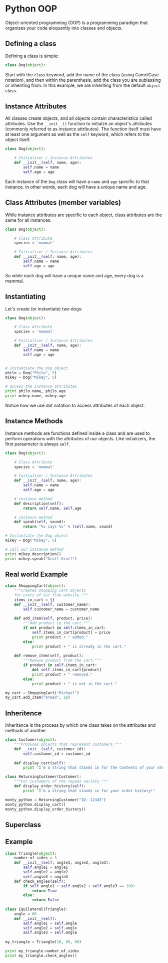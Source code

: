 # Python OOP

Object-oriented programming (OOP) is a programming paradigm that organizes your code eloquently into classes and objects.

## Defining a class

Defining a class is simple:

```python
class Dog(object):
```

Start with the `class` keyword, add the name of the class (using CamelCase notation), and then within the parenthesis, add the class you are sublassing or inheriting from. In this example, we are inheriting from the default `object` class.

## Instance Attributes

All classes create objects, and all objects contain characteristics called attributes. Use the `__init__()` function to initialze an object's attributes (commonly referred to as instance attributes). The function itself must have at least one argument as well as the `self` keyword, which refers to the object itself. 

```python
class Dog(object):

	# Initializer / Instance Attributes
    def __init__(self, name, age):
        self.name = name
        self.age = age
```

Each instance of the `Dog` class will have a `name` and `age` specific to that instance. In other words, each dog will have a unique name and age.

## Class Attributes (member variables)

While instance attributes are specific to each object, class attributes are the same for all instances.

```python
class Dog(object):

	# Class Attribute
	species = 'mammal'

	# Initializer / Instance Attributes
    def __init__(self, name, age):
        self.name = name
        self.age = age
```

So while each dog will have a unique name and age, every dog is a mammal.


## Instantiating

Let's create (or instantiate) two dogs:

```python
class Dog(object):

	# Class Attribute
	species = 'mammal'

	# Initializer / Instance Attributes
    def __init__(self, name, age):
        self.name = name
        self.age = age


# Instantiate the Dog object
philo = Dog("Philo", 5)
mikey = Dog("Mikey", 6)

# access the instance attributes
print philo.name, philo.age
print mikey.name, mikey.age
```

Notice how we use dot notation to access attributes of each object.

## Instance Methods

Instance methods are functions defined inside a class and are used to perform operations with the attributes of our objects. Like initializers, the first paraemeter is always `self`.

```python
class Dog(object):

    # Class Attribute
    species = 'mammal'

    # Initializer / Instance Attributes
    def __init__(self, name, age):
        self.name = name
        self.age = age

    # instance method
    def description(self):
        return self.name, self.age

    # instance method
    def speak(self, sound):
        return "%s says %s" % (self.name, sound)

# Instantiate the Dog object
mikey = Dog("Mikey", 6)

# call our instance method
print mikey.description()
print mikey.speak("Gruff Gruff")
```


## Real world Example

```python
class ShoppingCart(object):
    """Creates shopping cart objects
    for users of our fine website."""
    items_in_cart = {}
    def __init__(self, customer_name):
        self.customer_name = customer_name
		
    def add_item(self, product, price):
        """Add product to the cart."""
        if not product in self.items_in_cart:
            self.items_in_cart[product] = price
            print product + " added."
        else:
            print product + " is already in the cart."
		
    def remove_item(self, product):
        """Remove product from the cart."""
        if product in self.items_in_cart:
            del self.items_in_cart[product]
            print product + " removed."
        else:
            print product + " is not in the cart."

my_cart = ShoppingCart("Michael")
my_cart.add_item("bread", 10)

```


## Inheritence

Inheritance is the process by which one class takes on the attributes and methods of another.

```python
class Customer(object):
    """Produces objects that represent customers."""
    def __init__(self, customer_id):
        self.customer_id = customer_id
	
    def display_cart(self):
        print "I'm a string that stands in for the contents of your shopping cart!"

class ReturningCustomer(Customer):
    """For customers of the repeat variety."""
    def display_order_history(self):
        print "I'm a string that stands in for your order history!"

monty_python = ReturningCustomer("ID: 12345")
monty_python.display_cart()
monty_python.display_order_history()
```

## Superclass




## Example

```python
class Triangle(object):
    number_of_sides = 3
    def __init__(self, angle1, angle2, angle3):
        self.angle1 = angle1
        self.angle2 = angle2
        self.angle3 = angle3
    def check_angles(self):
        if self.angle1 + self.angle2 + self.angle3 == 180:
            return True
        else:
            return False
            
class Equilateral(Triangle):
    angle = 60
    def __init__(self):
        self.angle1 = self.angle
        self.angle2 = self.angle
        self.angle3 = self.angle        
    
my_triangle = Triangle(10, 90, 80)

print my_triangle.number_of_sides
print my_triangle.check_angles()
```



